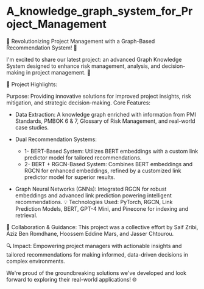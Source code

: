 # A_knowledge_graph_system_for_Project_Management
🌟 Revolutionizing Project Management with a Graph-Based Recommendation System! 🌟

I'm excited to share our latest project: an advanced Graph Knowledge System designed to enhance risk management, analysis, and decision-making in project management. 🚀

🔑 Project Highlights:

Purpose: Providing innovative solutions for improved project insights, risk mitigation, and strategic decision-making.
Core Features:
  - Data Extraction: A knowledge graph enriched with information from PMI Standards, PMBOK 6 & 7, Glossary of Risk Management, and real-world case studies.
    
  - Dual Recommendation Systems:
    - 1- BERT-Based System: Utilizes BERT embeddings with a custom link predictor model for tailored recommendations.
    - 2- BERT + RGCN-Based System: Combines BERT embeddings and RGCN for enhanced embeddings, refined by a customized link predictor model for superior results.
    
  - Graph Neural Networks (GNNs): Integrated RGCN for robust embeddings and advanced link prediction powering intelligent recommendations.
💡 Technologies Used:
PyTorch, RGCN, Link Prediction Models, BERT, GPT-4 Mini, and Pinecone for indexing and retrieval.

🤝 Collaboration & Guidance:
This project was a collective effort by Saif Zribi, Aziz Ben Romdhane, Hoossem Eddine Mars, and Jasser Chtourou.

🔍 Impact:
Empowering project managers with actionable insights and tailored recommendations for making informed, data-driven decisions in complex environments.

We're proud of the groundbreaking solutions we've developed and look forward to exploring their real-world applications! 🌐
